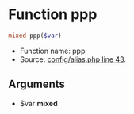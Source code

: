 Function ppp
===========================





```php
mixed ppp($var)
```

* Function name: ppp
* Source: [config/alias.php line 43](https://github.com/PrestaShop/PrestaShop/blob/1.5.0.3/config/alias.php#L43).

Arguments
---------

* $var **mixed**

